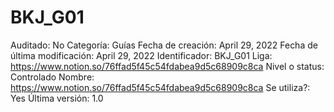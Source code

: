 # BKJ_G01

Auditado: No
Categoría: Guías
Fecha de creación: April 29, 2022
Fecha de última modificación: April 29, 2022
Identificador: BKJ_G01
Liga: https://www.notion.so/76ffad5f45c54fdabea9d5c68909c8ca 
Nivel o status: Controlado
Nombre: https://www.notion.so/76ffad5f45c54fdabea9d5c68909c8ca 
Se utiliza?: Yes
Última versión: 1.0